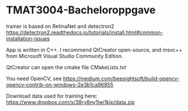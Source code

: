 # TMAT3004-Bacheloroppgave

trainer is based on RetinaNet and detectron2 https://detectron2.readthedocs.io/tutorials/install.html#common-installation-issues

App is written in C++. I recommend QtCreator open-source, and msvc++ from Microsoft Visual Studio Community Edition.

QtCreator can open the cmake file CMakeLists.txt

You need OpenCV, see https://medium.com/beesightsoft/build-opencv-opencv-contrib-on-windows-2e3b1ca96955 

Download data used for training here: https://www.dropbox.com/s/38ry8ny1lwi1kip/data.zip
